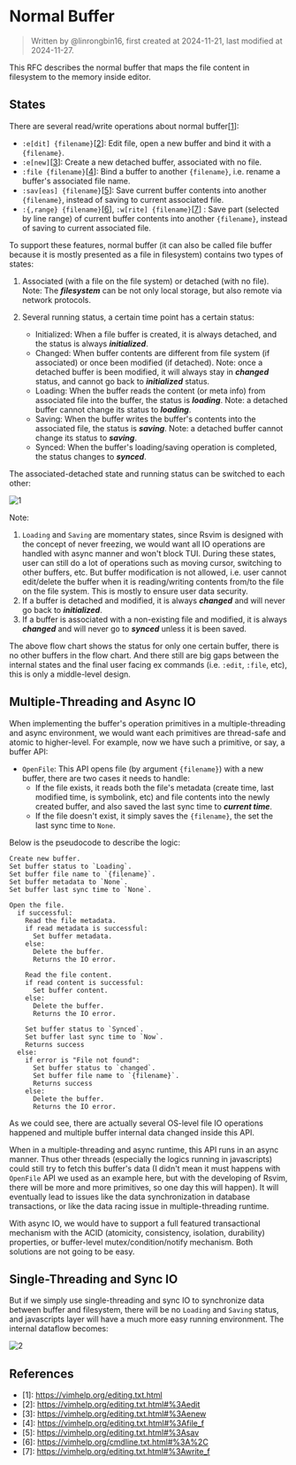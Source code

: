 # Normal Buffer

> Written by @linrongbin16, first created at 2024-11-21, last modified at 2024-11-27.

This RFC describes the normal buffer that maps the file content in filesystem to the memory inside editor.

## States

There are several read/write operations about normal buffer\[[1](#references)\]:

- `:e[dit] {filename}`\[[2](#references)\]: Edit file, open a new buffer and bind it with a `{filename}`.
- `:e[new]`\[[3](#references)\]: Create a new detached buffer, associated with no file.
- `:file {filename}`\[[4](#references)\]: Bind a buffer to another `{filename}`, i.e. rename a buffer's associated file name.
- `:sav[eas] {filename}`\[[5](#references)\]: Save current buffer contents into another `{filename}`, instead of saving to current associated file.
- `:{,range} {filename}`\[[6](#references)\], `:w[rite] {filename}`\[[7](#references)\] : Save part (selected by line range) of current buffer contents into another `{filename}`, instead of saving to current associated file.

To support these features, normal buffer (it can also be called file buffer because it is mostly presented as a file in filesystem) contains two types of states:

1. Associated (with a file on the file system) or detached (with no file). Note: The _**filesystem**_ can be not only local storage, but also remote via network protocols.

2. Several running status, a certain time point has a certain status:

   - Initialized: When a file buffer is created, it is always detached, and the status is always _**initialized**_.
   - Changed: When buffer contents are different from file system (if associated) or once been modified (if detached). Note: once a detached buffer is been modified, it will always stay in _**changed**_ status, and cannot go back to _**initialized**_ status.
   - Loading: When the buffer reads the content (or meta info) from associated file into the buffer, the status is _**loading**_. Note: a detached buffer cannot change its status to _**loading**_.
   - Saving: When the buffer writes the buffer's contents into the associated file, the status is _**saving**_. Note: a detached buffer cannot change its status to _**saving**_.
   - Synced: When the buffer's loading/saving operation is completed, the status changes to _**synced**_.

The associated-detached state and running status can be switched to each other:

![1](../images/4-WindowsAndBuffers-1-FileBuffer.1.drawio.svg)

Note:

1. `Loading` and `Saving` are momentary states, since Rsvim is designed with the concept of never freezing, we would want all IO operations are handled with async manner and won't block TUI. During these states, user can still do a lot of operations such as moving cursor, switching to other buffers, etc. But buffer modification is not allowed, i.e. user cannot edit/delete the buffer when it is reading/writing contents from/to the file on the file system. This is mostly to ensure user data security.
2. If a buffer is detached and modified, it is always _**changed**_ and will never go back to _**initialized**_.
3. If a buffer is associated with a non-existing file and modified, it is always _**changed**_ and will never go to _**synced**_ unless it is been saved.

The above flow chart shows the status for only one certain buffer, there is no other buffers in the flow chart. And there still are big gaps between the internal states and the final user facing ex commands (i.e. `:edit`, `:file`, etc), this is only a middle-level design.

## Multiple-Threading and Async IO

When implementing the buffer's operation primitives in a multiple-threading and async environment, we would want each primitives are thread-safe and atomic to higher-level. For example, now we have such a primitive, or say, a buffer API:

- `OpenFile`: This API opens file (by argument `{filename}`) with a new buffer, there are two cases it needs to handle:
  - If the file exists, it reads both the file's metadata (create time, last modified time, is symbolink, etc) and file contents into the newly created buffer, and also saved the last sync time to _**current time**_.
  - If the file doesn't exist, it simply saves the `{filename}`, the set the last sync time to `None`.

Below is the pseudocode to describe the logic:

```text
Create new buffer.
Set buffer status to `Loading`.
Set buffer file name to `{filename}`.
Set buffer metadata to `None`.
Set buffer last sync time to `None`.

Open the file.
  if successful:
    Read the file metadata.
    if read metadata is successful:
      Set buffer metadata.
    else:
      Delete the buffer.
      Returns the IO error.

    Read the file content.
    if read content is successful:
      Set buffer content.
    else:
      Delete the buffer.
      Returns the IO error.

    Set buffer status to `Synced`.
    Set buffer last sync time to `Now`.
    Returns success
  else:
    if error is "File not found":
      Set buffer status to `changed`.
      Set buffer file name to `{filename}`.
      Returns success
    else:
      Delete the buffer.
      Returns the IO error.
```

As we could see, there are actually several OS-level file IO operations happened and multiple buffer internal data changed inside this API.

When in a multiple-threading and async runtime, this API runs in an async manner. Thus other threads (especially the logics running in javascripts) could still try to fetch this buffer's data (I didn't mean it must happens with `OpenFile` API we used as an example here, but with the developing of Rsvim, there will be more and more primitives, so one day this will happen). It will eventually lead to issues like the data synchronization in database transactions, or like the data racing issue in multiple-threading runtime.

With async IO, we would have to support a full featured transactional mechanism with the ACID (atomicity, consistency, isolation, durability) properties, or buffer-level mutex/condition/notify mechanism. Both solutions are not going to be easy.

## Single-Threading and Sync IO

But if we simply use single-threading and sync IO to synchronize data between buffer and filesystem, there will be no `Loading` and `Saving` status, and javascripts layer will have a much more easy running environment. The internal dataflow becomes:

![2](../images/4-WindowsAndBuffers-1-FileBuffer.2.drawio.svg)

## References

- \[1\]: <https://vimhelp.org/editing.txt.html>
- \[2\]: <https://vimhelp.org/editing.txt.html#%3Aedit>
- \[3\]: <https://vimhelp.org/editing.txt.html#%3Aenew>
- \[4\]: <https://vimhelp.org/editing.txt.html#%3Afile_f>
- \[5\]: <https://vimhelp.org/editing.txt.html#%3Asav>
- \[6\]: <https://vimhelp.org/cmdline.txt.html#%3A%2C>
- \[7\]: <https://vimhelp.org/editing.txt.html#%3Awrite_f>
